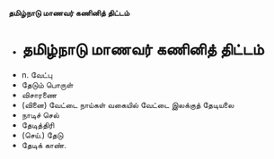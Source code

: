**தமிழ்நாடு மாணவர் கணினித் திட்டம்**
- # தமிழ்நாடு மாணவர் கணினித் திட்டம்
- n. வேட்பு
- தேடும் பொருள்
- விசாரணை
- (வினை) வேட்டை நாய்கள் வகையில் வேட்டை இலக்குத் தேடியலை
- நாடிச் செல்
- தேடித்திரி
- (செய்.) தேடு
- தேடிக் காண்.


